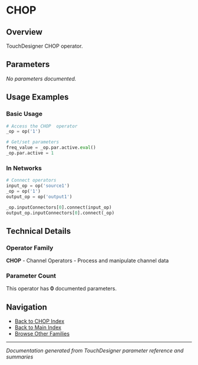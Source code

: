 # CHOP

## Overview

TouchDesigner CHOP operator.

## Parameters

*No parameters documented.*

## Usage Examples

### Basic Usage

```python
# Access the CHOP  operator
_op = op('1')

# Get/set parameters
freq_value = _op.par.active.eval()
_op.par.active = 1
```

### In Networks

```python
# Connect operators
input_op = op('source1')
_op = op('1')
output_op = op('output1')

_op.inputConnectors[0].connect(input_op)
output_op.inputConnectors[0].connect(_op)
```

## Technical Details

### Operator Family

**CHOP** - Channel Operators - Process and manipulate channel data

### Parameter Count

This operator has **0** documented parameters.

## Navigation

- [Back to CHOP Index](../CHOP/CHOP_INDEX.md)
- [Back to Main Index](../OPERATORS_INDEX.md)
- [Browse Other Families](../OPERATORS_INDEX.md#quick-navigation)

---
*Documentation generated from TouchDesigner parameter reference and summaries*
